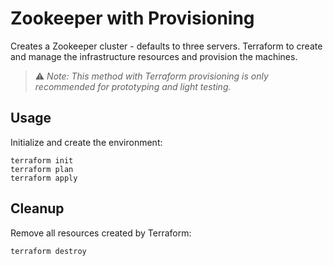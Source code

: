 # Zookeeper with Provisioning

Creates a Zookeeper cluster - defaults to three servers. Terraform to create and manage the infrastructure 
resources and provision the machines.

> :warning: _Note: This method with Terraform provisioning is only recommended for prototyping and light testing._

## Usage

Initialize and create the environment:

```
terraform init
terraform plan
terraform apply
```

## Cleanup

Remove all resources created by Terraform:

```
terraform destroy
```
